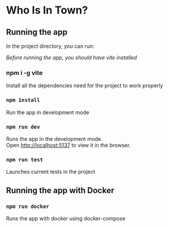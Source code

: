 # Who Is In Town?

## Running the app

In the project directory, you can run:

_Before running the app, you should have vite installed_

### npm i -g vite

Install all the dependencies need for the project to work properly

### `npm install`

Run the app in development mode

### `npm run dev`

Runs the app in the development mode.\
Open [http://localhost:5137](http://localhost:5137) to view it in the browser.


### `npm run test`

Launches current tests in the project

## Running the app with Docker

### `npm run docker`

Runs the app with docker using docker-compose

